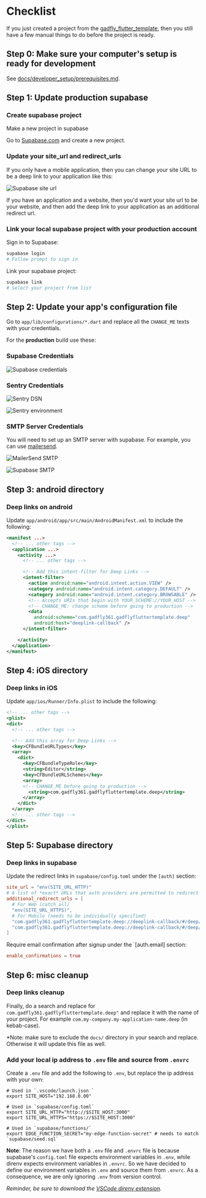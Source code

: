 # Checklist

If you just created a project from the [gadfly_flutter_template](https://github.com/gadfly361/gadfly_flutter_template), then you still have a few manual things to do before the project is ready.

## Step 0: Make sure your computer's setup is ready for development

See [docs/developer_setup/prerequisites.md](http://localhost:8000/developer_setup/prerequisites.html).

## Step 1: Update production supabase

### Create supabase project

Make a new project in supabase

Go to [Supabase.com](https://supabase.com) and create a new project.

### Update your site_url and redirect_urls

If you only have a mobile application, then you can change your site URL to be a deep link to your application like this:

![Supabase site url](images/supabase_site_url.png?raw=true)

If you have an application and a website, then you'd want your site url to be your website, and then add the deep link to your application as an additional redirect url.

### Link your local supabase project with your production account

Sign in to Supabase:

```sh
supabase login
# Follow prompt to sign in
```

Link your supabase project:

```sh
supabase link
# Select your project from list
```

## Step 2: Update your app's configuration file

Go to `app/lib/configurations/*.dart` and replace all the `CHANGE_ME` texts
with your credentials.

For the **production** build use these:

### Supabase Credentials

![Supabase credentials](images/supabase_credentials.png?raw=true)

### Sentry Credentials

![Sentry DSN](images/sentry_dsn.png?raw=true)

![Sentry environment](images/sentry_environment.png?raw=true)

### SMTP Server Credentials

You will need to set up an SMTP server with supabase. For example, you can use [mailersend](https://mailersend.com).

![MailerSend SMTP](images/mailersend.png?raw=true)

![Supabase SMTP](images/supabase_smtp.png?raw=true)

## Step 3: android directory

### Deep links on android

Update `app/android/app/src/main/AndroidManifest.xml` to include the following:

```xml
<manifest ...>
  <!-- ... other tags -->
  <application ...>
    <activity ...>
      <!-- ... other tags -->

      <!-- Add this intent-filter for Deep Links -->
      <intent-filter>
        <action android:name="android.intent.action.VIEW" />
        <category android:name="android.intent.category.DEFAULT" />
        <category android:name="android.intent.category.BROWSABLE" />
        <!-- Accepts URIs that begin with YOUR_SCHEME://YOUR_HOST -->
        <!-- CHANGE_ME: change scheme before going to production -->
        <data
          android:scheme="com.gadfly361.gadflyfluttertemplate.deep"
          android:host="deeplink-callback" />
      </intent-filter>

    </activity>
  </application>
</manifest>
```

## Step 4: iOS directory

### Deep links in iOS

Update `app/ios/Runner/Info.plist` to include the following:

```xml
<!-- ... other tags -->
<plist>
<dict>
  <!-- ... other tags -->

  <!-- Add this array for Deep Links -->
  <key>CFBundleURLTypes</key>
  <array>
    <dict>
      <key>CFBundleTypeRole</key>
      <string>Editor</string>
      <key>CFBundleURLSchemes</key>
      <array>
      <!-- CHANGE_ME before going to production -->
        <string>com.gadfly361.gadflyfluttertemplate.deep</string>
      </array>
    </dict>
  </array>
  <!-- ... other tags -->
</dict>
</plist>
```

## Step 5: Supabase directory

### Deep links in supabase

Update the redirect links in `supabase/config.toml` under the `[auth]` section:

```toml
site_url = "env(SITE_URL_HTTP)"
# A list of *exact* URLs that auth providers are permitted to redirect to post authentication.
additional_redirect_urls = [
  # For Web (catch all)
  "env(SITE_URL_HTTPS)",
  # For Mobile (needs to be individually specified)
  "com.gadfly361.gadflyfluttertemplate.deep://deeplink-callback/#/deep/reset-password/",
  "com.gadfly361.gadflyfluttertemplate.deep://deeplink-callback/#/deep/verify-email/",
]
```

Require email confirmation after signup under the `[auth.email] section:

```toml
enable_confirmations = true
```

## Step 6: misc cleanup

### Deep links cleanup

Finally, do a search and replace for `com.gadfly361.gadflyfluttertemplate.deep"` and replace it
with the name of your project. For example `com.my-company.my-application-name.deep` (in
kebab-case).

*Note: make sure to exclude the `docs/` directory in your search and replace. Otherwise it will update this file as well.

### Add your local ip address to `.env` file and source from `.envrc`

Create a `.env` file and add the following to `.env`, but replace the ip address with your own:

```env
# Used in `.vscode/launch.json `
export SITE_HOST="192.168.0.00"

# Used in `supabase/config.toml`
export SITE_URL_HTTP="http://$SITE_HOST:3000"
export SITE_URL_HTTPS="https://$SITE_HOST:3000"

# Used in `supabase/functions/`
export EDGE_FUNCTION_SECRET="my-edge-function-secret" # needs to match `supabase/seed.sql`
```

**Note**: The reason we have both a `.env` file and `.envrc` file is because supabase's `config.toml` file expects environment variables in `.env`, while direnv expects environment variables in `.envrc`. So we have decided to define our environment variables in `.env` and source them from `.envrc`. As a consequence, we are only ignoring `.env` from version control.

_Reminder, be sure to download the [VSCode direnv extension](https://marketplace.visualstudio.com/items?itemName=mkhl.direnv)._
